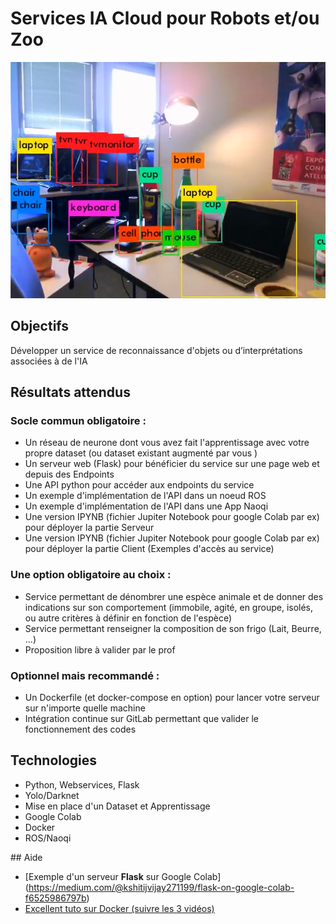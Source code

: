 # Services IA Cloud pour Robots et/ou Zoo
![Yolo](https://raw.githubusercontent.com/cpe-majeure-robotique/S9-Project-19-20/master/images/yolo_darknet.png)

## Objectifs
Développer un service de reconnaissance d'objets ou d’interprétations associées à de l'IA


## Résultats attendus
### Socle commun obligatoire :
- Un réseau de neurone dont vous avez fait l'apprentissage avec votre propre dataset (ou dataset existant augmenté par vous )
- Un serveur web (Flask) pour bénéficier du service sur une page web et depuis des Endpoints
- Une API python pour accéder aux endpoints du service
- Un exemple d'implémentation de l'API dans un noeud ROS
- Un exemple d'implémentation de l'API dans une App Naoqi
- Une version IPYNB (fichier Jupiter Notebook pour google Colab par ex) pour déployer la partie Serveur
- Une version IPYNB (fichier Jupiter Notebook pour google Colab par ex) pour déployer la partie Client (Exemples d'accès au service)

### Une option obligatoire au choix : 
- Service permettant de dénombrer une espèce animale et de donner des indications sur son comportement (immobile, agité, en groupe, isolés, ou autre critères à définir en fonction de l'espèce)
- Service permettant renseigner la composition de son frigo (Lait, Beurre, ...)
- Proposition libre à valider par le prof

### Optionnel mais recommandé :
- Un Dockerfile (et docker-compose en option) pour lancer votre serveur sur n'importe quelle machine 
- Intégration continue sur GitLab permettant que valider le fonctionnement des codes


## Technologies
* Python, Webservices, Flask
* Yolo/Darknet
* Mise en place d'un Dataset et Apprentissage
* Google Colab
* Docker
* ROS/Naoqi


## Aide
* [Exemple d'un serveur **Flask** sur Google Colab] (https://medium.com/@kshitijvijay271199/flask-on-google-colab-f6525986797b)
* [Excellent tuto sur Docker (suivre les 3 vidéos)](https://www.youtube.com/watch?v=SXB6KJ4u5vg)

